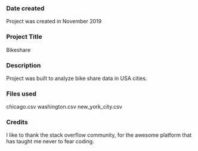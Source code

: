 ### Date created
Project was created in November 2019

### Project Title
Bikeshare

### Description
Project was built to analyze bike share data in USA cities.

### Files used
chicago.csv
washington.csv
new_york_city.csv

### Credits
I like to thank the stack overflow community, for the awesome platform that has taught me never to fear coding.
